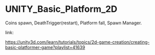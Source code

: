 # UNITY_Basic_Platform_2D

Coins spawn, DeathTrigger(restart), Platform fall, Spawn Manager.

link:

https://unity3d.com/learn/tutorials/topics/2d-game-creation/creating-basic-platformer-game?playlist=41639